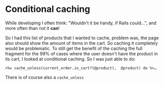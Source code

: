 # Conditional caching

While developing I often think: "Wouldn't it be handy, if Rails could…", and more often than not it **can**!

So I had this list of products that I wanted to cache, problem was, the page also should show the amount of items in the cart.
So caching it completely would be problematic. To still get the benefit of the caching the full fragment for the 99% of cases
where the user doesn't have the product in its cart, I looked at conditional caching. So I was just able to do:

```erb
<%= cache_unless(current_order.in_cart?(@product),  @product) do %>…
```

There is of course also a `cache_unless`
